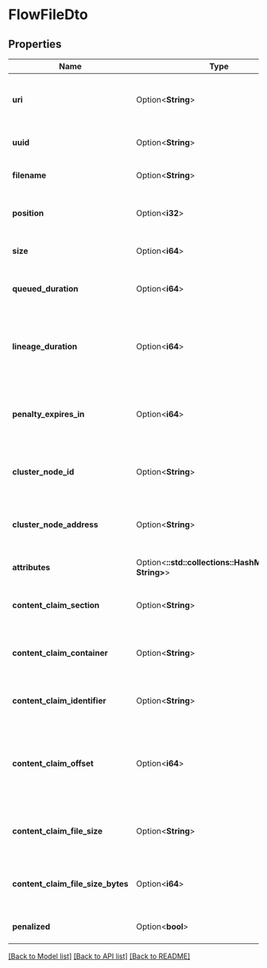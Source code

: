 # FlowFileDto

## Properties

Name | Type | Description | Notes
------------ | ------------- | ------------- | -------------
**uri** | Option<**String**> | The URI that can be used to access this FlowFile. | [optional]
**uuid** | Option<**String**> | The FlowFile UUID. | [optional]
**filename** | Option<**String**> | The FlowFile filename. | [optional]
**position** | Option<**i32**> | The FlowFile's position in the queue. | [optional]
**size** | Option<**i64**> | The FlowFile file size. | [optional]
**queued_duration** | Option<**i64**> | How long this FlowFile has been enqueued. | [optional]
**lineage_duration** | Option<**i64**> | Duration since the FlowFile's greatest ancestor entered the flow. | [optional]
**penalty_expires_in** | Option<**i64**> | How long in milliseconds until the FlowFile penalty expires. | [optional]
**cluster_node_id** | Option<**String**> | The id of the node where this FlowFile resides. | [optional]
**cluster_node_address** | Option<**String**> | The label for the node where this FlowFile resides. | [optional]
**attributes** | Option<**::std::collections::HashMap<String, String>**> | The FlowFile attributes. | [optional]
**content_claim_section** | Option<**String**> | The section in which the content claim lives. | [optional]
**content_claim_container** | Option<**String**> | The container in which the content claim lives. | [optional]
**content_claim_identifier** | Option<**String**> | The identifier of the content claim. | [optional]
**content_claim_offset** | Option<**i64**> | The offset into the content claim where the flowfile's content begins. | [optional]
**content_claim_file_size** | Option<**String**> | The file size of the content claim formatted. | [optional]
**content_claim_file_size_bytes** | Option<**i64**> | The file size of the content claim in bytes. | [optional]
**penalized** | Option<**bool**> | If the FlowFile is penalized. | [optional]

[[Back to Model list]](../README.md#documentation-for-models) [[Back to API list]](../README.md#documentation-for-api-endpoints) [[Back to README]](../README.md)



